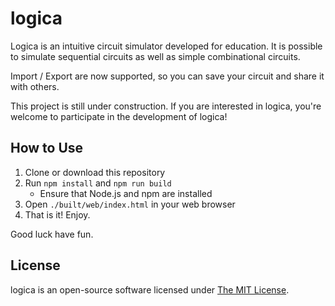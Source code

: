 logica
================================================================
Logica is an intuitive circuit simulator developed for education.
It is possible to simulate sequential circuits as well as simple combinational circuits.

Import / Export are now supported, so you can save your circuit and share it with others.

This project is still under construction.
If you are interested in logica, you're welcome to participate in the development of logica!

How to Use
----------------------------------------------------------------
1. Clone or download this repository
2. Run `npm install` and `npm run build`
   * Ensure that Node.js and npm are installed
3. Open `./built/web/index.html` in your web browser
4. That is it! Enjoy.

Good luck have fun.

License
----------------------------------------------------------------
logica is an open-source software licensed under [The MIT License](LICENSE).
